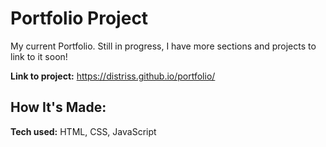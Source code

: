 # Portfolio Project
My current Portfolio. Still in progress, I have more sections and projects to link to it soon!

**Link to project:** https://distriss.github.io/portfolio/

## How It's Made:

**Tech used:** HTML, CSS, JavaScript



